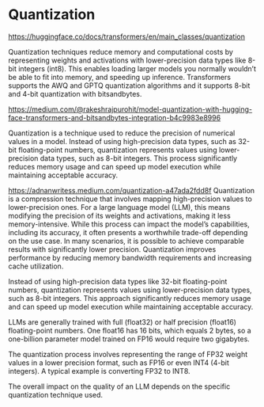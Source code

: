 # Quantization

https://huggingface.co/docs/transformers/en/main_classes/quantization

Quantization techniques reduce memory and computational costs by representing weights and activations with lower-precision data types like 8-bit integers (int8). This enables loading larger models you normally wouldn’t be able to fit into memory, and speeding up inference. Transformers supports the AWQ and GPTQ quantization algorithms and it supports 8-bit and 4-bit quantization with bitsandbytes.

https://medium.com/@rakeshrajpurohit/model-quantization-with-hugging-face-transformers-and-bitsandbytes-integration-b4c9983e8996

Quantization is a technique used to reduce the precision of numerical values in a model. Instead of using high-precision data types, such as 32-bit floating-point numbers, quantization represents values using lower-precision data types, such as 8-bit integers. This process significantly reduces memory usage and can speed up model execution while maintaining acceptable accuracy.

https://adnanwritess.medium.com/quantization-a47ada2fdd8f
Quantization is a compression technique that involves mapping high-precision values to lower-precision ones. For a large language model (LLM), this means modifying the precision of its weights and activations, making it less memory-intensive. While this process can impact the model’s capabilities, including its accuracy, it often presents a worthwhile trade-off depending on the use case. In many scenarios, it is possible to achieve comparable results with significantly lower precision. Quantization improves performance by reducing memory bandwidth requirements and increasing cache utilization.

Instead of using high-precision data types like 32-bit floating-point numbers, quantization represents values using lower-precision data types, such as 8-bit integers. This approach significantly reduces memory usage and can speed up model execution while maintaining acceptable accuracy.

LLMs are generally trained with full (float32) or half precision (float16) floating-point numbers. One float16 has 16 bits, which equals 2 bytes, so a one-billion parameter model trained on FP16 would require two gigabytes.

The quantization process involves representing the range of FP32 weight values in a lower precision format, such as FP16 or even INT4 (4-bit integers). A typical example is converting FP32 to INT8.

The overall impact on the quality of an LLM depends on the specific quantization technique used.
